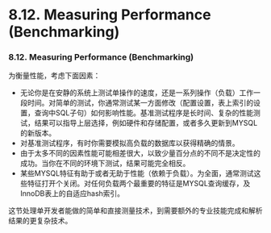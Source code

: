 #  8.12. Measuring Performance (Benchmarking)

### 8.12. Measuring Performance (Benchmarking)
为衡量性能，考虑下面因素：

- 无论你是在安静的系统上测试单操作的速度，还是一系列操作（负载）工作一段时间。对简单的测试，你通常测试某一方面修改（配置设置，表上索引的设置，查询中SQL子句）如何影响性能。基准测试程序是长时间、复杂的性能测试，结果可以指导上层选择，例如硬件和存储配置，或者多久更新到MYSQL的新版本。
- 对基准测试程序，有时你需要模拟高负载的数据库以获得精确的情景。
- 由于太多不同的因素性能可能相差很大，以致少量百分点的不同不是决定性的成功。当你在不同的环境下测试，结果可能完全相反。
- 某些MYSQL特征有助于或者无助于性能（依赖于负载）。为全面，通常测试这些特征打开个关闭。对任何负载两个最重要的特征是MYSQL查询缓存，及InnoDB表上的自适应hash索引。

这节处理单开发者能做的简单和直接测量技术，到需要额外的专业技能完成和解析结果的更复杂技术。